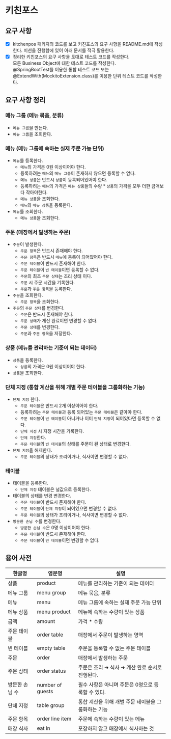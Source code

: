 # 키친포스

## 요구 사항

- [X] kitchenpos 패키지의 코드를 보고 키친포스의 요구 사항을 README.md에 작성한다. 미션을 진행함에 있어 아래 문서를 적극 활용한다.
- [X] 정리한 키친포스의 요구 사항을 토대로 테스트 코드를 작성한다. <br/> 모든 Business Object에 대한 테스트 코드를 작성한다. <br/>@SpringBootTest를 이용한 통합 테스트 코드
  또는 @ExtendWith(MockitoExtension.class)를 이용한 단위 테스트 코드를 작성한다.

## 요구 사항 정리

### 메뉴 그룹 (메뉴 묶음, 분류)

- `메뉴 그룹`을 만든다.
- `메뉴 그룹`을 조회한다.

### 메뉴 (메뉴 그룹에 속하는 실제 주문 가능 단위)

- `메뉴`를 등록한다.
    - `메뉴`의 가격은 0원 이상이어야 한다.
    - 등록하려는 `메뉴`의 `메뉴 그룹`이 존재하지 않으면 등록할 수 없다.
    - `메뉴 상품`은 반드시 `상품`이 등록되어있어야 한다.
    - 등록하려는 `메뉴`의 가격은 `메뉴 상품`들의 수량 * `상품`의 가격을 모두 더한 금액보다 작아야한다.
    - `메뉴 상품`을 조회한다.
    - `메뉴`와 `메뉴 상품`을 등록한다.
- `메뉴`를 조회한다.
  - `메뉴 상품`을 조회한다.

### 주문 (매장에서 발생하는 주문)

- `주문`이 발생한다.
    - `주문 항목`은 반드시 존재해야 한다.
    - `주문 항목`은 반드시 `메뉴`에 등록이 되어얐어야 한다.
    - `주문 테이블`이 반드시 존재해야 한다.
    - `주문 테이블`이 `빈 테이블`이면 등록할 수 없다.
    - `주문`의 최초 `주문 상태`는 조리 상태 이다.
    - `주문` 시 주문 시간을 기록한다.
    - `주문`과 `주문 항목`을 등록한다.
- `주문`을 조회한다.
  - `주문 항목`을 조회한다.
- `주문`의 `주문 상태`를 변경한다.
    - `주문`은 반드시 존재해야 한다.
    - `주문 상태`가 계산 완료이면 변경할 수 없다.
    - `주문 상태`를 변경한다.
    - `주문`과 `주문 항목`을 저장한다.

### 상품 (메뉴를 관리하는 기준이 되는 데이터)

- `상품`을 등록한다.
    - `상품`의 가격은 0원 이상이어야 한다.
- `상품`을 조회한다.

### 단체 지정 (통합 계산을 위해 개별 주문 테이블을 그룹화하는 기능)

- `단체 지정` 한다.
    - `주문 테이블`은 반드시 2개 이상이어야 한다.
    - 등록하려는 `주문 테이블`과 등록 되어있는 `주문 테이블`은 같아야 한다.
    - `주문 테이블`이 `빈 테이블`이 아니거나 이미 `단체 지정`이 되어있다면 등록할 수 없다. 
    - `단체 지정` 시 지정 시간을 기록한다.
    - `단체 지정`한다.
    - `주문 테이블`의 `빈 테이블`의 상태를 주문이 된 상태로 변경한다.
- `단체 지정`을 해제한다.
  - `주문 테이블`의 상태가 조리이거나, 식사이면 변경할 수 없다.

### 테이블

- 테이블을 등록한다.
    - `단체 지정` 테이블은 널값으로 등록한다.
- 테이블의 상태를 변경 변경한다.
    - `주문 테이블`이 반드시 존재해야 한다.
    - `주문 테이블`이 `단체 지정`이 되어있으면 변경할 수 없다.
    - `주문 테이블`의 상태가 조리이거나, 식사이면 변경할 수 없다.
- `방문한 손님 수`를 변경한다.
    - `방문한 손님 수`은 0명 이상이어야 한다.
    - `주문 테이블`이 반드시 존재해야 한다.
    - `주문 테이블`이 `빈 테이블`이면 변경할 수 없다.

## 용어 사전

| 한글명      | 영문명              | 설명                            |
|----------|------------------|-------------------------------|
| 상품       | product          | 메뉴를 관리하는 기준이 되는 데이터           |
| 메뉴 그룹    | menu group       | 메뉴 묶음, 분류                     |
| 메뉴       | menu             | 메뉴 그룹에 속하는 실제 주문 가능 단위        |
| 메뉴 상품    | menu product     | 메뉴에 속하는 수량이 있는 상품             |
| 금액       | amount           | 가격 * 수량                       |
| 주문 테이블   | order table      | 매장에서 주문이 발생하는 영역              |
| 빈 테이블    | empty table      | 주문을 등록할 수 없는 주문 테이블           |
| 주문       | order            | 매장에서 발생하는 주문                  |
| 주문 상태    | order status     | 주문은 조리 ➜ 식사 ➜ 계산 완료 순서로 진행된다. |
| 방문한 손님 수 | number of guests | 필수 사항은 아니며 주문은 0명으로 등록할 수 있다. |
| 단체 지정    | table group      | 통합 계산을 위해 개별 주문 테이블을 그룹화하는 기능 |
| 주문 항목    | order line item  | 주문에 속하는 수량이 있는 메뉴             |
| 매장 식사    | eat in           | 포장하지 않고 매장에서 식사하는 것           |
